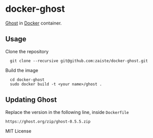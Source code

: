 # docker-ghost

[Ghost][2] in [Docker][1] container.

## Usage

Clone the repository

      git clone --recursive git@github.com:zaiste/docker-ghost.git

Build the image

      cd docker-ghost
      sudo docker build -t <your name>/ghost .

## Updating Ghost

Replace the version in the following line, inside `Dockerfile`

    https://ghost.org/zip/ghost-0.5.5.zip

MIT License

[1]: http://www.docker.io/
[2]: https://ghost.org/


